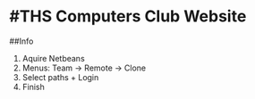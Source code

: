 #THS Computers Club Website
===========

##Info
1. Aquire Netbeans
2. Menus: Team -> Remote -> Clone
3. Select paths + Login
4. Finish
